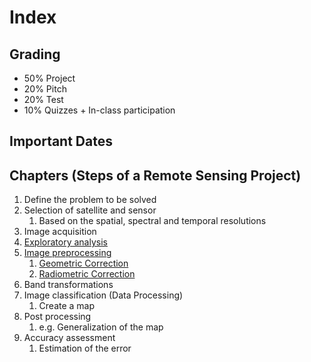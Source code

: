 # Index

## Grading

- 50% Project
- 20% Pitch
- 20% Test
- 10% Quizzes + In-class participation

## Important Dates

## Chapters (Steps of a Remote Sensing Project)

1. Define the problem to be solved
2. Selection of satellite and sensor
   1. Based on the spatial, spectral and temporal resolutions
3. Image acquisition
4. [Exploratory analysis](exploratory-analysis.md)
5. [Image preprocessing](image-preprocessing.md)
   1. [Geometric Correction](image-preprocessing.md#geometric-distortions)
   2. [Radiometric Correction](image-preprocessing.md#radiometric-distortions)
6. Band transformations
7. Image classification (Data Processing)
   1. Create a map
8. Post processing
   1. e.g. Generalization of the map
9. Accuracy assessment
   1. Estimation of the error
